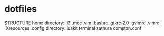 # dotfiles
STRUCTURE
home directory:
				.i3
				.moc
				.vim
				.bashrc
				.gtkrc-2.0
				.gvimrc
				.vimrc
				.Xresources
.config directory:
				luakit
				terminal
				zathura
				compton.conf
